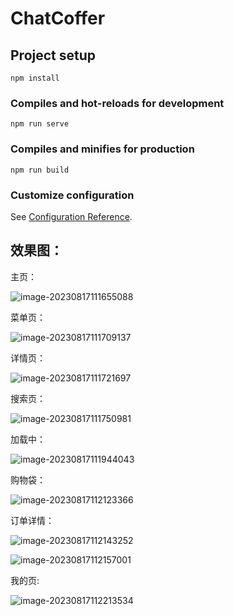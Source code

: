 # ChatCoffer

## Project setup 
```
npm install
```

### Compiles and hot-reloads for development
```
npm run serve
```

### Compiles and minifies for production
```
npm run build
```

### Customize configuration
See [Configuration Reference](https://cli.vuejs.org/config/).



## 效果图：

主页：

![image-20230817111655088](Images/image-20230817111655088.png)

菜单页：

![image-20230817111709137](Images/image-20230817111709137.png)

详情页：

![image-20230817111721697](Images/image-20230817111721697.png)

搜索页：

![image-20230817111750981](Images/image-20230817111750981.png)

加载中：

![image-20230817111944043](Images/image-20230817111944043.png)



购物袋：

![image-20230817112123366](Images/image-20230817112123366.png)

订单详情：

![image-20230817112143252](Images/image-20230817112143252.png)

![image-20230817112157001](Images/image-20230817112157001.png)

我的页:

![image-20230817112213534](Images/image-20230817112213534.png)
